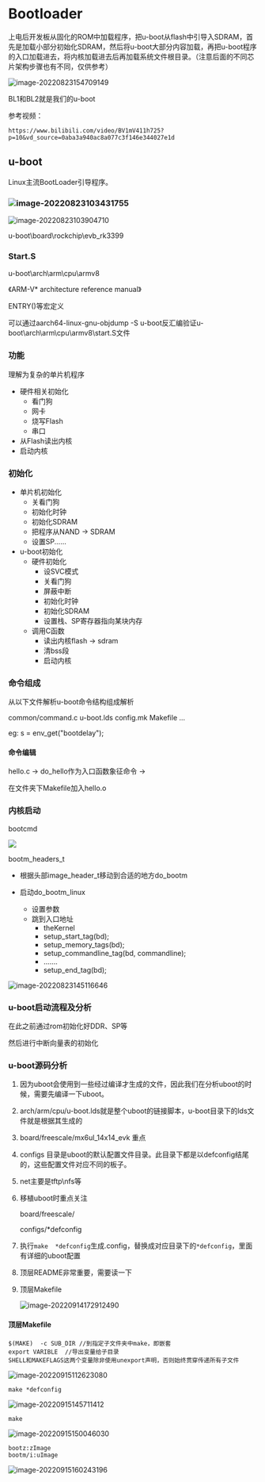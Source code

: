 # Bootloader

上电后开发板从固化的ROM中加载程序，把u-boot从flash中引导入SDRAM，首先是加载小部分初始化SDRAM，然后将u-boot大部分内容加载，再把u-boot程序的入口加载进去，将内核加载进去后再加载系统文件根目录。（注意后面的不同芯片架构步骤也有不同，仅供参考）

![image-20220823154709149](../typora-user-images/image-20220823154709149.png)

BL1和BL2就是我们的u-boot

参考视频：

```
https://www.bilibili.com/video/BV1mV411h725?p=10&vd_source=0aba3a940ac8a077c3f146e344027e1d
```

## u-boot

Linux主流BootLoader引导程序。

### ![image-20220823103431755](../typora-user-images/image-20220823103431755.png)

![image-20220823103904710](../typora-user-images/image-20220823103904710.png)

u-boot\board\rockchip\evb_rk3399

### Start.S

u-boot\arch\arm\cpu\armv8

《ARM-V* architecture reference manual》

ENTRY()等宏定义

可以通过aarch64-linux-gnu-objdump -S u-boot反汇编验证u-boot\arch\arm\cpu\armv8\start.S文件



### 功能

理解为复杂的单片机程序

- 硬件相关初始化
  - 看门狗
  - 网卡
  - 烧写Flash
  - 串口
- 从Flash读出内核
- 启动内核

### 初始化

- 单片机初始化
  - 关看门狗
  - 初始化时钟
  - 初始化SDRAM
  - 把程序从NAND -> SDRAM
  - 设置SP......
- u-boot初始化
  - 硬件初始化
    - 设SVC模式
    - 关看门狗
    - 屏蔽中断
    - 初始化时钟
    - 初始化SDRAM
    - 设置栈、SP寄存器指向某块内存
  - 调用C函数
    - 读出内核flash -> sdram
    - 清bss段
    - 启动内核

### 命令组成

从以下文件解析u-boot命令结构组成解析

common/command.c    u-boot.lds    config.mk   Makefile ...

eg:   s = env_get("bootdelay");

#### 命令编辑

hello.c  ->  do_hello作为入口函数象征命令 ->

在文件夹下Makefile加入hello.o

### 内核启动

bootcmd

![](../typora-user-images/image-20220823135351601.png)

bootm_headers_t

- 根据头部image_header_t移动到合适的地方do_bootm

- 启动do_bootm_linux
  - 设置参数
  - 跳到入口地址
    - theKernel
    - setup_start_tag(bd);
    - setup_memory_tags(bd);
    - setup_commandline_tag(bd, commandline);
    - .......
    - setup_end_tag(bd);

![image-20220823145116646](../typora-user-images/image-20220823145116646.png)

### u-boot启动流程及分析

在此之前通过rom初始化好DDR、SP等

然后进行中断向量表的初始化

### u-boot源码分析

1. 因为uboot会使用到一些经过编译才生成的文件，因此我们在分析uboot的时候，需要先编译一下uboot。

2. arch/arm/cpu/u-boot.lds就是整个uboot的链接脚本，u-boot目录下的lds文件就是根据其生成的

3. board/freescale/mx6ul_14x14_evk 重点

4. configs 目录是uboot的默认配置文件目录。此目录下都是以defconfig结尾的，这些配置文件对应不同的板子。

5. net主要是tftp\nfs等

6. 移植uboot时重点关注

   board/freescale/

   configs/*defconfig

7. 执行`make  *defconfig`生成.config，替换成对应目录下的`*defconfig`，里面有详细的uboot配置

8. 顶层README非常重要，需要读一下

9. 顶层Makefile

   ![image-20220914172912490](../typora-user-images/image-20220914172912490.png)

#### 顶层Makefile

```
$(MAKE)	 -c SUB_DIR	//到指定子文件夹中make，即嵌套
export VARIBLE	//导出变量给子目录
SHELL和MAKEFLAGS这两个变量除非使用unexport声明，否则始终贯穿传递所有子文件
```

![image-20220915112623080](../typora-user-images/image-20220915112623080.png)

```
make *defconfig
```

![image-20220915145711412](../typora-user-images/image-20220915145711412.png)

```
make
```

![image-20220915150046030](../typora-user-images/image-20220915150046030.png)

```
bootz:zImage 
bootm/i:uImage
```

![image-20220915160243196](../typora-user-images/image-20220915160243196.png)

